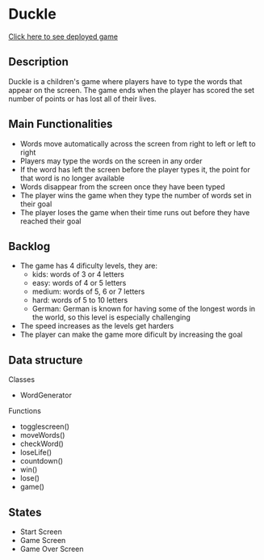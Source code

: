 # Duckle

[Click here to see deployed game](https://charlotte-rmt-wdpt-mar2023.github.io/ironhack-game-project/)

## Description

Duckle is a children's game where players have to type the words that appear on the screen. The game ends when the player has scored the set number of points or has lost all of their lives.



## Main Functionalities
- Words move automatically across the screen from right to left or left to right
- Players may type the words on the screen in any order
- If the word has left the screen before the player types it, the point for that word is no longer available
- Words disappear from the screen once they have been typed
- The player wins the game when they type the number of words set in their goal
- The player loses the game when their time runs out before they have reached their goal

## Backlog
- The game has 4 dificulty levels, they are:
    - kids: words of 3 or 4 letters
    - easy: words of 4 or 5 letters
    - medium: words of 5, 6 or 7 letters
    - hard: words of 5 to 10 letters
    - German: German is known for having some of the longest words in the world, so this level is especially challenging
- The speed increases as the levels get harders
- The player can make the game more dificult by increasing the goal


## Data structure

Classes
- WordGenerator

Functions
- togglescreen()
- moveWords()
- checkWord()
- loseLife()
- countdown()
- win()
- lose()
- game()
    
## States
- Start Screen
- Game Screen
- Game Over Screen


